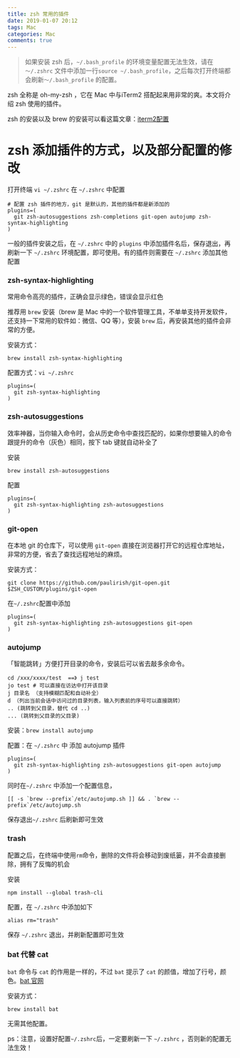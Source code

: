 ```yaml
---
title: zsh 常用的插件
date: 2019-01-07 20:12
tags: Mac
categories: Mac 
comments: true
---
```


> 如果安装 zsh 后，`~/.bash_profile` 的环境变量配置无法生效，请在`～/.zshrc` 文件中添加一行`source ~/.bash_profile`，之后每次打开终端都会刷新`～/.bash_profile` 的配置。 

zsh 全称是 oh-my-zsh ，它在 Mac 中与iTerm2 搭配起来用非常的爽。本文将介绍 zsh 使用的插件。
<!--more-->

zsh 的安装以及 brew 的安装可以看这篇文章：[iterm2配置](https://hadronw.com/2018/02-07/iterm2%E9%85%8D%E7%BD%AE/)

# zsh 添加插件的方式，以及部分配置的修改

打开终端 `vi ~/.zshrc` 在 `~/.zshrc` 中配置 
```
# 配置 zsh 插件的地方，git 是默认的，其他的插件都是新添加的
plugins=(
  git zsh-autosuggestions zsh-completions git-open autojump zsh-syntax-highlighting
)  
```

一般的插件安装之后，在 `~/.zshrc` 中的 `plugins` 中添加插件名后，保存退出，再刷新一下 `~/.zshrc` 环境配置，即可使用。有的插件则需要在 `~/.zshrc` 添加其他配置

### zsh-syntax-highlighting

常用命令高亮的插件，正确会显示绿色，错误会显示红色

推荐用 `brew` 安装（brew 是 Mac 中的一个软件管理工具，不单单支持开发软件，还支持一下常用的软件如：微信、QQ 等），安装 `brew` 后，再安装其他的插件会非常的方便。

安装方式：
```
brew install zsh-syntax-highlighting
```

配置方式：`vi ~/.zshrc`
```
plugins=(
  git zsh-syntax-highlighting
)  
```

###  zsh-autosuggestions

效率神器，当你输入命令时，会从历史命令中查找匹配的，如果你想要输入的命令跟提升的命令（灰色）相同，按下 tab 键就自动补全了

安装
```
brew install zsh-autosuggestions
```
配置
```
plugins=(
  git zsh-syntax-highlighting zsh-autosuggestions 
)  
```


### git-open

在本地 git 的仓库下，可以使用 `git-open` 直接在浏览器打开它的远程仓库地址，非常的方便，省去了查找远程地址的麻烦。

安装方式：
``` 克隆项目
git clone https://github.com/paulirish/git-open.git $ZSH_CUSTOM/plugins/git-open
```

在`~/.zshrc`配置中添加
```~/.zshrc
plugins=(
  git zsh-syntax-highlighting zsh-autosuggestions git-open
)  
```

### autojump 

「智能跳转」方便打开目录的命令，安装后可以省去敲多余命令。
```
cd /xxx/xxxx/test  ==》 j test
jo test # 可以直接在访达中打开该目录
j 目录名 （支持模糊匹配和自动补全）
d （列出当前会话中访问过的目录列表，输入列表前的序号可以直接跳转）
.. (跳转到父目录，替代 cd ..)
... (跳转到父目录的父目录) 
```

安装：`brew install autojump`

配置：在 `~/.zshrc` 中 添加 autojump 插件
```
plugins=(
  git zsh-syntax-highlighting zsh-autosuggestions git-open autojump
)  
```

同时在`~/.zshrc` 中添加一个配置信息，
```
[[ -s `brew --prefix`/etc/autojump.sh ]] && . `brew --prefix`/etc/autojump.sh
```

保存退出`~/.zshrc` 后刷新即可生效

### trash 

配置之后，在终端中使用`rm`命令，删除的文件将会移动到废纸篓，并不会直接删除，拥有了反悔的机会

安装
```
npm install --global trash-cli
```

配置，在 `~/.zshrc` 中添加如下
```
alias rm="trash"
```
保存 `~/.zshrc` 退出，并刷新配置即可生效

### bat 代替 cat 

`bat` 命令与 `cat` 的作用是一样的，不过 `bat` 提示了 `cat` 的颜值，增加了行号，颜色。[bat 官网](https://github.com/sharkdp/bat)

安装方式：
```
brew install bat
```

无需其他配置。

ps：注意，设置好配置`~/.zshrc`后，一定要刷新一下 `~/.zshrc` ，否则新的配置无法生效！